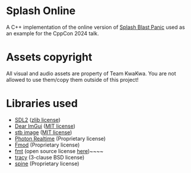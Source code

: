 # Splash Online
A C++ implementation of the online version of [Splash Blast Panic](https://playsbp.ch/) used as an example for the CppCon 2024 talk.
# Assets copyright
All visual and audio assets are property of Team KwaKwa. You are not allowed to use them/copy them outside of this project!
# Libraries used
- [SDL2](https://www.libsdl.org/) ([zlib license](https://www.libsdl.org/license.php))
- [Dear ImGui](https://github.com/ocornut/imgui) ([MIT license](https://github.com/ocornut/imgui/blob/master/LICENSE.txt))
- [stb image](https://github.com/nothings/stb) ([MIT license](https://github.com/nothings/stb/blob/master/LICENSE))
- [Photon Realtime](https://www.photonengine.com/realtime) (Proprietary license)
- [Fmod](https://www.fmod.com/) (Proprietary license)
- [fmt](https://github.com/fmtlib/fmt) (open source license [here](https://github.com/fmtlib/fmt/blob/master/LICENSE))~~~~
- [tracy](https://github.com/wolfpld/tracy) (3-clause BSD license)
- [spine](https://fr.esotericsoftware.com/spine-in-depth) (Proprietary license)